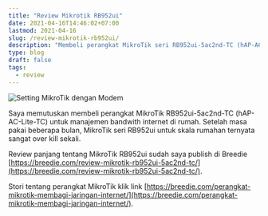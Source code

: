 ```yaml
---
title: "Review Mikrotik RB952ui"
date: 2021-04-16T14:46:02+07:00
lastmod: 2021-04-16
slug: /review-mikrotik-rb952ui/
description: "Membeli perangkat MikroTik seri RB952ui-5ac2nd-TC (hAP-AC-Lite-TC) untuk manajemen bandwith internet di rumah"
type: blog
draft: false
tags:
  - review
---
```


![Setting MikroTik dengan Modem](https://breedie.com/wp-content/uploads/2021/04/Setting-MikroTik-2-modem-USB.jpg)

Saya memutuskan membeli perangkat MikroTik RB952ui-5ac2nd-TC (hAP-AC-Lite-TC) untuk manajemen bandwith internet di rumah. Setelah masa pakai beberapa bulan, MikroTik seri RB952ui untuk skala rumahan ternyata sangat over kill sekali.

Review panjang tentang MikroTik RB952ui sudah saya publish di Breedie [https://breedie.com/review-mikrotik-rb952ui-5ac2nd-tc/](https://breedie.com/review-mikrotik-rb952ui-5ac2nd-tc/).

Stori tentang perangkat MikroTik klik link [https://breedie.com/perangkat-mikrotik-membagi-jaringan-internet/](https://breedie.com/perangkat-mikrotik-membagi-jaringan-internet/).
